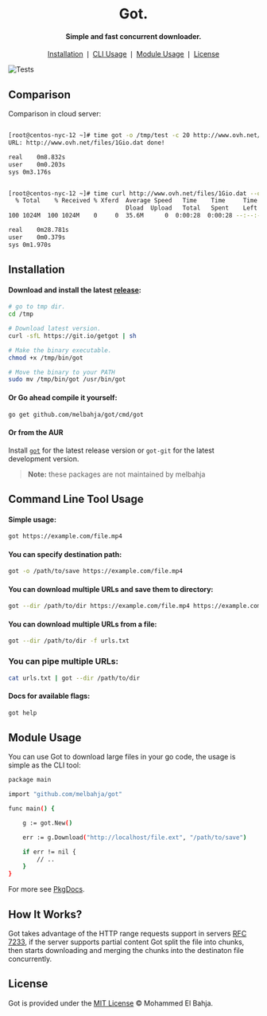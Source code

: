 <div align="center">
	<h1>Got.</h1>
	<h4 align="center">
		Simple and fast concurrent downloader.
	</h4>
</div>

<p align="center">
	<a href="#installation">Installation</a> ❘
	<a href="#command-line-tool-usage">CLI Usage</a> ❘
	<a href="#module-usage">Module Usage</a> ❘
	<a href="#license">License</a>
</p>

![Tests](https://github.com/melbahja/got/workflows/Test/badge.svg)

## Comparison

Comparison in cloud server:

```bash

[root@centos-nyc-12 ~]# time got -o /tmp/test -c 20 http://www.ovh.net/files/1Gio.dat
URL: http://www.ovh.net/files/1Gio.dat done!

real    0m8.832s
user    0m0.203s
sys 0m3.176s


[root@centos-nyc-12 ~]# time curl http://www.ovh.net/files/1Gio.dat --output /tmp/test1
  % Total    % Received % Xferd  Average Speed   Time    Time     Time  Current
								 Dload  Upload   Total   Spent    Left  Speed
100 1024M  100 1024M    0     0  35.6M      0  0:00:28  0:00:28 --:--:-- 34.4M

real    0m28.781s
user    0m0.379s
sys 0m1.970s

```


## Installation

#### Download and install the latest [release](https://github.com/melbahja/got/releases):
```bash
# go to tmp dir.
cd /tmp

# Download latest version.
curl -sfL https://git.io/getgot | sh

# Make the binary executable.
chmod +x /tmp/bin/got

# Move the binary to your PATH
sudo mv /tmp/bin/got /usr/bin/got
```

#### Or Go ahead compile it yourself:
```bash
go get github.com/melbahja/got/cmd/got
```

#### Or from the AUR
Install [`got`](https://aur.archlinux.org/packages/got/) for the latest release version or `got-git` for the latest development version. 

> **Note:** these packages are not maintained by melbahja

## Command Line Tool Usage

#### Simple usage:
```bash
got https://example.com/file.mp4
```

#### You can specify destination path:
```bash
got -o /path/to/save https://example.com/file.mp4
```

#### You can download multiple URLs and save them to directory:
```bash
got --dir /path/to/dir https://example.com/file.mp4 https://example.com/file2.mp4
```

#### You can download multiple URLs from a file:
```bash
got --dir /path/to/dir -f urls.txt
```

### You can pipe multiple URLs:
```bash
cat urls.txt | got --dir /path/to/dir
```

#### Docs for available flags:
```bash
got help
```


## Module Usage

You can use Got to download large files in your go code, the usage is simple as the CLI tool:

```bash
package main

import "github.com/melbahja/got"

func main() {

	g := got.New()

	err := g.Download("http://localhost/file.ext", "/path/to/save")

	if err != nil {
		// ..
	}
}

```

For more see [PkgDocs](https://pkg.go.dev/github.com/melbahja/got).

## How It Works?

Got takes advantage of the HTTP range requests support in servers [RFC 7233](https://tools.ietf.org/html/rfc7233), if the server supports partial content Got split the file into chunks, then starts downloading and merging the chunks into the destinaton file concurrently.


## License

Got is provided under the [MIT License](https://github.com/melbahja/got/blob/master/LICENSE) © Mohammed El Bahja.
